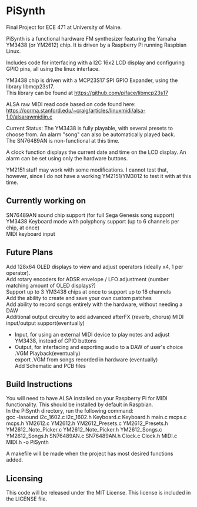 # PiSynth
  
Final Project for ECE 471 at University of Maine.

PiSynth is a functional hardware FM synthesizer featuring the Yamaha YM3438 (or YM2612) chip. It is driven by a Raspberry Pi running Raspbian Linux.  

Includes code for interfacing with a I2C 16x2 LCD display and configuring GPIO pins, all using the linux interface.  

YM3438 chip is driven with a MCP23S17 SPI GPIO Expander, using the library libmcp23s17.  
This library can be found at https://github.com/piface/libmcp23s17  
  
ALSA raw MIDI read code based on code found here:  
https://ccrma.stanford.edu/~craig/articles/linuxmidi/alsa-1.0/alsarawmidiin.c  

Current Status:
The YM3438 is fully playable, with several presets to choose from. An alarm "song" can also be automatically played back.  
The SN76489AN is non-functional at this time.  
  
A clock function displays the current date and time on the LCD display. An alarm can be set using only the hardware buttons.  

YM2151 stuff may work with some modifications. I cannot test that, however, since I do not have a working YM2151/YM3012 to test it with at this time.

Currently working on  
----------------------------------------------------------------------------  
SN76489AN sound chip support (for full Sega Genesis song support)  
YM3438 Keyboard mode with polyphony support (up to 6 channels per chip, at once)  
MIDI keyboard input  
                      
Future Plans  
-----------------------------------------------------------------------------  
Add 128x64 OLED displays to view and adjust operators (ideally x4, 1 per operator).  
Add rotary encoders for ADSR envelope / LFO adjustment (number matching amount of OLED displays?)  
Support up to 3 YM3438 chips at once to support up to 18 channels  
Add the ability to create and save your own custom patches  
Add ability to record songs entirely with the hardware, without needing a DAW  
Additional output circuitry to add advanced afterFX (reverb, chorus)
MIDI input/output support(eventually)  
  - Input, for using an external MIDI device to play notes and adjust YM3438, instead of GPIO buttons  
  - Output, for interfacing and exporting audio to a DAW of user's choice  
.VGM Playback(eventually)  
export .VGM from songs recorded in hardware (eventually)  
Add Schematic and PCB files  

Build Instructions  
-------------------------------------------------
You will need to have ALSA installed on your Raspberry Pi for MIDI functionality. This should be installed by default in Raspbian.  
In the PiSynth directory, run the following command:  
gcc -lasound i2c_1602.c i2c_1602.h Keyboard.c Keyboard.h main.c mcps.c mcps.h YM2612.c YM2612.h YM2612_Presets.c YM2612_Presets.h YM2612_Note_Picker.c YM2612_Note_Picker.h YM2612_Songs.c YM2612_Songs.h SN76489AN.c SN76489AN.h Clock.c Clock.h MIDI.c MIDI.h -o PiSynth

A makefile will be made when the project has most desired functions added.  
  
Licensing  
-------------------------------------------------  
This code will be released under the MIT License. This license is included in the LICENSE file.  
